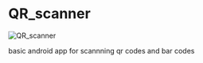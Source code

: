 # QR_scanner

![QR_scanner](https://user-images.githubusercontent.com/58010750/229512558-127b2709-1cc8-4480-a876-d993b9793422.png)

basic android app for scannning qr codes and bar codes
